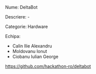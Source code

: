 Nume: DeltaBot

Descriere: -

Categorie: Hardware

Echipa:
 - Calin Ilie Alexandru
 - Moldovanu Ionut
 - Ciobanu Iulian George

https://github.com/hackathon-ro/deltabot
